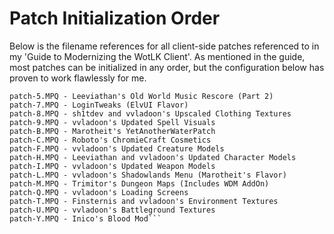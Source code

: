 # Patch Initialization Order

Below is the filename references for all client-side patches referenced to in my 'Guide to Modernizing the WotLK Client'. As mentioned in the guide, most patches can be initialized in any order, but the configuration below has proven to work flawlessly for me.

```patch-4.MPQ - Leeviathan's Old World Music Rescore (Part 1)
patch-5.MPQ - Leeviathan's Old World Music Rescore (Part 2)
patch-7.MPQ - LoginTweaks (ElvUI Flavor)
patch-8.MPQ - sh1tdev and vvladoon's Upscaled Clothing Textures
patch-9.MPQ - vvladoon's Updated Spell Visuals
patch-B.MPQ - Marotheit's YetAnotherWaterPatch
patch-C.MPQ - Roboto's ChromieCraft Cosmetics
patch-F.MPQ - vvladoon's Updated Creature Models
patch-H.MPQ - Leeviathan and vvladoon's Updated Character Models
patch-I.MPQ - vvladoon's Updated Weapon Models
patch-L.MPQ - vvladoon's Shadowlands Menu (Marotheit's Flavor)
patch-M.MPQ - Trimitor's Dungeon Maps (Includes WDM AddOn)
patch-Q.MPQ - vvladoon's Loading Screens
patch-T.MPQ - Finsternis and vvladoon's Environment Textures
patch-U.MPQ - vvladoon's Battleground Textures
patch-Y.MPQ - Inico's Blood Mod```
